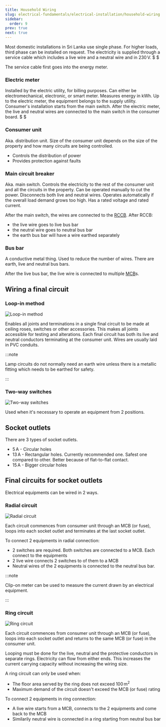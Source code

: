 ```yaml
---
title: Household Wiring
slug: electrical-fundamentals/electrical-installation/household-wiring
sidebar:
  order: 9
prev: true
next: true
---
```


Most domestic installations in Sri Lanka use single phase. For higher loads,
third phase can be installed on request. The electricity is supplied through a
service cable which includes a live wire and a neutral wire and in
$230\,\text{V}$. $ $

The service cable first goes into the energy meter.

### Electric meter

Installed by the electric utility, for billing purposes. Can either be
electromechanical, electronic, or smart meter. Measures energy in $\text{kWh}$.
Up to the electric meter, the equipment belongs to the supply utility.
Consumer's installation starts from the main switch. After the electric meter,
the live and neutral wires are connected to the main switch in the consumer
board. $ $

### Consumer unit

Aka. distribution unit. Size of the consumer unit depends on the size of the
property and how many circuits are being controlled.

- Controls the distribution of power
- Provides protection against faults

### Main circuit breaker

Aka. main switch. Controls the electricity to the rest of the consumer unit and
all the circuits in the property. Can be operated manually to cut the power.
Disconnects both live and neutral wires. Operates automatically if the overall
load demand grows too high. Has a rated voltage and rated current.

After the main switch, the wires are connected to the
[RCCB](/electrical-fundamentals/electrical-installation/rccb). After RCCB:

- the live wire goes to live bus bar
- the neutral wire goes to neutral bus bar
- the earth bus bar will have a wire earthed separately

### Bus bar

A conductive metal thing. Used to reduce the number of wires. There are earth,
live and neutral bus bars.

After the live bus bar, the live wire is connected to multiple
[MCB](/electrical-fundamentals/electrical-installation/mcb)s.

## Wiring a final circuit

### Loop-in method

![Loop-in method](/electrical/loop-in-method.jpg)

Enables all joints and terminations in a single final circuit to be made at
ceiling roses, switches or other accessories. This makes all joints accessible
for testing and alterations. Each final circuit has both its live and neutral
conductors terminating at the consumer unit. Wires are usually laid in PVC
conduits.

:::note

Lamp circuits do not normally need an earth wire unless there is a metallic
fitting which needs to be earthed for safety.

:::

### Two-way switches

![Two-way switches](/electrical/two-way-switches.jpg)

Used when it's necessary to operate an equipment from 2 positions.

## Socket outlets

There are 3 types of socket outlets.

- $5\,\text{A}$ - Circular holes
- $13\,\text{A}$ - Rectangular holes. Currently recommended one. Safest one
  compared to other. Better because of flat-to-flat contact.
- $15\,\text{A}$ - Bigger circular holes

## Final circuits for socket outlets

Electrical equipments can be wired in 2 ways.

### Radial circuit

![Radial circuit](/electrical/radial-connection.jpg)

Each circuit commences from consumer unit through an MCB (or fuse), loops into
each socket outlet and terminates at the last socket outlet.

To connect 2 equipments in radial connection:

- 2 switches are required. Both switches are connected to a MCB. Each connect to
  the equipments
- 2 live wire connects 2 switches to of them to a MCB
- Neutral wires of the 2 equipments is connected to the neutral bus bar.

:::note

Clip-on meter can be used to measure the current drawn by an electrical
equipment.

:::

### Ring circuit

![Ring circuit](/electrical/ring-circuit.jpg)

Each circuit commences from consumer unit through an MCB (or fuse), loops into
each socket outlet and returns to the same MCB (or fuse) in the consumer unit.

Looping must be done for the live, neutral and the protective conductors in
separate rings. Electricity can flow from either ends. This increases the
current carrying capacity without increasing the wiring size.

A ring circuit can only be used when:

- The floor area served by the ring does not exceed $100\,\text{m}^2$
- Maximum demand of the circuit doesn't exceed the MCB (or fuse) rating

To connect 2 equipments in ring connection:

- A live wire starts from a MCB, connects to the 2 equipments and come back to
  the MCB
- Similarily neutral wire is connected in a ring starting from neutral bus bar
